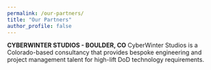 ```yaml
---
permalink: /our-partners/
title: "Our Partners"
author_profile: false
---
```


<b>CYBERWINTER STUDIOS - BOULDER, CO</b>
CyberWinter Studios is a Colorado-based consultancy that provides bespoke engineering and project management talent for high-lift DoD technology requirements.
